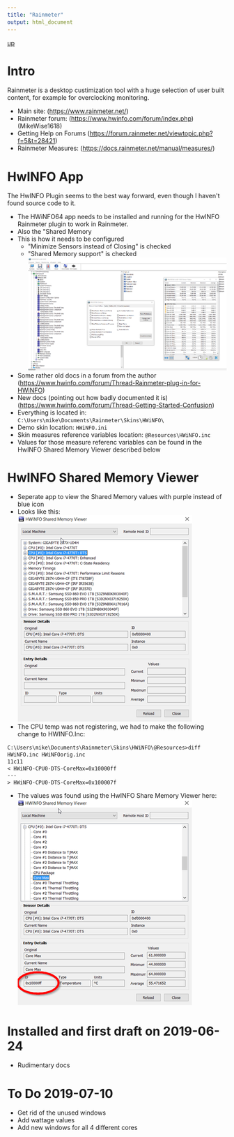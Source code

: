 ```yaml
---
title: "Rainmeter"
output: html_document
---
```

[up](https://mikewise2718.github.io/markdowndocs/)

# Intro
Rainmeter is a desktop custimization tool with a huge selection of user built content, for example for overclocking monitoring.

 - Main site: (https://www.rainmeter.net/)
 - Rainmeter forum: (https://www.hwinfo.com/forum/index.php) (MikeWise1618)
 - Getting Help on Forums (https://forum.rainmeter.net/viewtopic.php?f=5&t=28421)
 - Rainmeter Measures: (https://docs.rainmeter.net/manual/measures/)

# HwINFO App
The HwINFO Plugin seems to the best way forward, even though I haven't found source code to it.
- The HWiNFO64 app needs to be installed and running for the HwINFO Rainmeter plugin to work in Rainmeter.
- Also the "Shared Memory
- This is how it needs to be configured
   - "Minimize Sensors instead of Closing" is checked
   - "Shared Memory support" is checked
![HwINFO64 ScreenShot](HwINFO64-ShowAll.png)
- Some rather old docs in a forum from the author (https://www.hwinfo.com/forum/Thread-Rainmeter-plug-in-for-HWiNFO)
- New docs (pointing out how badly documented it is) (https://www.hwinfo.com/forum/Thread-Getting-Started-Confusion)
- Everything is located in: `C:\Users\mike\Documents\Rainmeter\Skins\HWiNFO\`
- Demo skin location: `HWiNFO.ini`
- Skin measures reference variables location: `@Resources\HWiNFO.inc`
- Values for those measure referenc variables can be found in the HwINFO Shared Memory Viewer described below

# HwINFO Shared Memory Viewer
- Seperate app to view the Shared Memory values with purple instead of blue icon
 - Looks like this:
 ![HwINFO64 ScreenShot](HwINFO64smv1.png)
- The CPU temp was not registering, we had to make the following change to HWINFO.Inc:
```
C:\Users\mike\Documents\Rainmeter\Skins\HWiNFO\@Resources>diff HWiNFO.inc HWiNFOorig.inc
11c11
< HWiNFO-CPU0-DTS-CoreMax=0x10000ff
---
> HWiNFO-CPU0-DTS-CoreMax=0x100007f
```
- The values was found using the HwINFO Share Memory Viewer here:
 ![HwINFO64 ScreenShot](HwINFO64smv2.png)

# Installed and first draft on 2019-06-24
- Rudimentary docs

# To Do 2019-07-10
- Get rid of the unused windows
- Add wattage values
- Add new windows for all 4 different cores 



